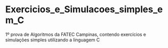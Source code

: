 # Exercicios_e_Simulacoes_simples_em_C
1º prova de Algoritmos da FATEC Campinas, contendo exercícios e simulações simples utilizando a linguagem C
